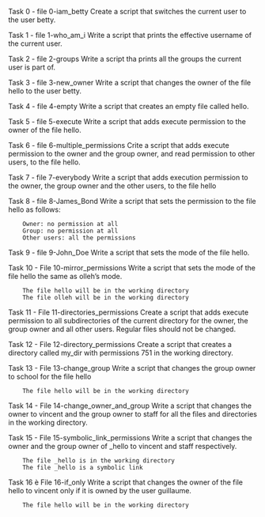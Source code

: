 Task 0 - file 0-iam_betty
	Create a script that switches the current user to the user betty.

Task 1 - file 1-who_am_i
	Write a script that prints the effective username of the current user.

Task 2 - file 2-groups
	Write a script tha prints all the groups the current user is part of.

Task 3 - file 3-new_owner
	Write a script that changes the owner of the file hello to the user betty.

Task 4 - file 4-empty
	Write a script that creates an empty file called hello.

Task 5 - file 5-execute
	Write a script that adds execute permission to the owner of the file hello.

Task 6 - file 6-multiple_permissions
	Crite a script that adds execute permission to the owner and the group owner, and read permission to other users, to the file hello.

Task 7 - file 7-everybody
	Write a script that adds execution permission to the owner, the group owner and the other users, to the file hello

Task 8 - file 8-James_Bond
	Write a script that sets the permission to the file hello as follows:

		Owner: no permission at all
		Group: no permission at all
		Other users: all the permissions

Task 9 - file 9-John_Doe
	Write a script that sets the mode of the file hello.

Task 10 - File 10-mirror_permissions
	Write a script that sets the mode of the file hello the same as olleh’s mode.

		The file hello will be in the working directory
		The file olleh will be in the working directory

Task 11 - File 11-directories_permissions
	Create a script that adds execute permission to all subdirectories of the current directory for the owner, the group owner and all other users. Regular files should not be changed.

Task 12 - File 12-directory_permissions
	Create a script that creates a directory called my_dir with permissions 751 in the working directory.

Task 13 - File 13-change_group
	Write a script that changes the group owner to school for the file hello

		The file hello will be in the working directory

Task 14 - File 14-change_owner_and_group
	Write a script that changes the owner to vincent and the group owner to staff for all the files and directories in the working directory.

Task 15 - File 15-symbolic_link_permissions
	Write a script that changes the owner and the group owner of _hello to vincent and staff respectively.

		The file _hello is in the working directory
		The file _hello is a symbolic link

Task 16 è File 16-if_only
	Write a script that changes the owner of the file hello to vincent only if it is owned by the user guillaume.

		The file hello will be in the working directory




